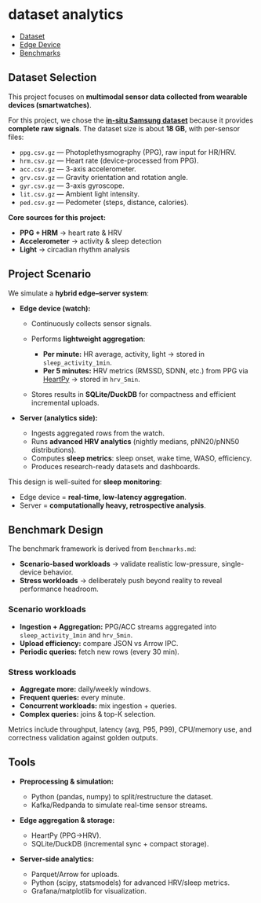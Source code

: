 # dataset analytics

- [Dataset](Dataset.md)
- [Edge Device](Edge_Device.md)
- [Benchmarks](Benchmarks.md)

## Dataset Selection

This project focuses on **multimodal sensor data collected from wearable devices (smartwatches)**.

For this project, we chose the [**in-situ Samsung dataset**](https://springernature.figshare.com/articles/dataset/In-situ_wearable-based_dataset_of_continuous_heart_rate_variability_monitoring_accompanied_by_sleep_diaries/28509740) because it provides **complete raw signals**. The dataset size is about **18 GB**, with per-sensor files:

- `ppg.csv.gz` — Photoplethysmography (PPG), raw input for HR/HRV.
- `hrm.csv.gz` — Heart rate (device-processed from PPG).
- `acc.csv.gz` — 3-axis accelerometer.
- `grv.csv.gz` — Gravity orientation and rotation angle.
- `gyr.csv.gz` — 3-axis gyroscope.
- `lit.csv.gz` — Ambient light intensity.
- `ped.csv.gz` — Pedometer (steps, distance, calories).

**Core sources for this project:**

- **PPG + HRM** → heart rate & HRV
- **Accelerometer** → activity & sleep detection
- **Light** → circadian rhythm analysis

## Project Scenario

We simulate a **hybrid edge–server system**:

- **Edge device (watch):**

  - Continuously collects sensor signals.
  - Performs **lightweight aggregation**:

    - **Per minute:** HR average, activity, light → stored in `sleep_activity_1min`.
    - **Per 5 minutes:** HRV metrics (RMSSD, SDNN, etc.) from PPG via [HeartPy](https://python-heart-rate-analysis-toolkit.readthedocs.io/) → stored in `hrv_5min`.
  - Stores results in **SQLite/DuckDB** for compactness and efficient incremental uploads.

- **Server (analytics side):**

  - Ingests aggregated rows from the watch.
  - Runs **advanced HRV analytics** (nightly medians, pNN20/pNN50 distributions).
  - Computes **sleep metrics**: sleep onset, wake time, WASO, efficiency.
  - Produces research-ready datasets and dashboards.

This design is well-suited for **sleep monitoring**:

- Edge device = **real-time, low-latency aggregation**.
- Server = **computationally heavy, retrospective analysis**.

## Benchmark Design

The benchmark framework is derived from `Benchmarks.md`:

- **Scenario-based workloads** → validate realistic low-pressure, single-device behavior.
- **Stress workloads** → deliberately push beyond reality to reveal performance headroom.

### Scenario workloads

- **Ingestion + Aggregation:** PPG/ACC streams aggregated into `sleep_activity_1min` and `hrv_5min`.
- **Upload efficiency:** compare JSON vs Arrow IPC.
- **Periodic queries:** fetch new rows (every 30 min).

### Stress workloads

- **Aggregate more:** daily/weekly windows.
- **Frequent queries:** every minute.
- **Concurrent workloads:** mix ingestion + queries.
- **Complex queries:** joins & top-K selection.

Metrics include throughput, latency (avg, P95, P99), CPU/memory use, and correctness validation against golden outputs.

## Tools

- **Preprocessing & simulation:**

  - Python (pandas, numpy) to split/restructure the dataset.
  - Kafka/Redpanda to simulate real-time sensor streams.

- **Edge aggregation & storage:**

  - HeartPy (PPG→HRV).
  - SQLite/DuckDB (incremental sync + compact storage).

- **Server-side analytics:**

  - Parquet/Arrow for uploads.
  - Python (scipy, statsmodels) for advanced HRV/sleep metrics.
  - Grafana/matplotlib for visualization.
